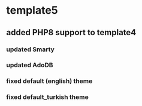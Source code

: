 # template5
## added PHP8 support to template4
### updated Smarty
### updated AdoDB
### fixed default (english) theme
### fixed default_turkish theme
